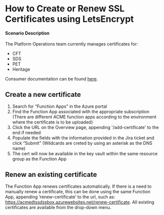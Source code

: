 # How to Create or Renew SSL Certificates using LetsEncrypt

#### Scenario Description
The Platform Operations team currently manages certificates for:
- CFT
- SDS
- PET
- Heritage

Consumer documentation can be found [here](http://localhost:4567/information-security/certificate-automation.html#tls-certificates).

## Create a new certificate

1.	Search for “Function Apps” in the Azure portal
2.	Find the Function App associated with the appropriate subscription (There are different ACME function apps according to the environment where the certificate is to be uploaded)
3.	Click the URL on the Overview page, appending '/add-certificate' to the end if needed
4.	Populate the fields with the information provided in the Jira ticket and click “Submit” (Wildcards are creted by using an asterisk as the DNS name)
5.	The cert will now be available in the key vault within the same resource group as the Function App

## Renew an existing certificate
The Function App renews certificates automatically. If there is a need to manually renew a certificate, this can be done using the same Function App, appending ‘renew-certificate’ to the url, such as:
https://acmedtssdssbox.azurewebsites.net/renew-certificate. All existing certificates are available from the drop-down menu.
